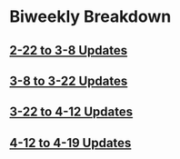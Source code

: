 # Biweekly Breakdown
## [2-22 to 3-8 Updates](https://fastasjamesschool.github.io/DataScienceResearch/WeeklyUpdates/2-22to3-8)  
## [3-8 to 3-22 Updates](https://fastasjamesschool.github.io/DataScienceResearch/WeeklyUpdates/3-8to3-22)  
## [3-22 to 4-12 Updates](https://fastasjamesschool.github.io/DataScienceResearch/WeeklyUpdates/3-22to4-12)
## [4-12 to 4-19 Updates](https://fastasjamesschool.github.io/DataScienceResearch/WeeklyUpdates/4-12to4-19)